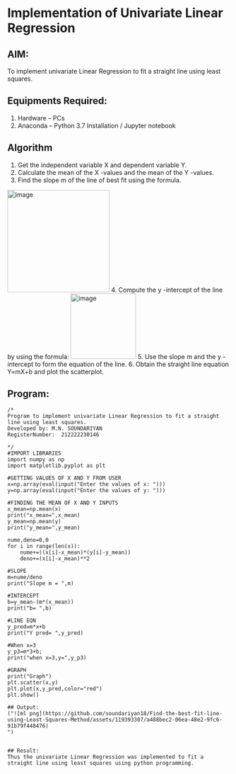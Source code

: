 # Implementation of Univariate Linear Regression
## AIM:
To implement univariate Linear Regression to fit a straight line using least squares.

## Equipments Required:
1. Hardware – PCs
2. Anaconda – Python 3.7 Installation / Jupyter notebook

## Algorithm
1. Get the independent variable X and dependent variable Y.
2. Calculate the mean of the X -values and the mean of the Y -values.
3. Find the slope m of the line of best fit using the formula. 
<img width="231" alt="image" src="https://user-images.githubusercontent.com/93026020/192078527-b3b5ee3e-992f-46c4-865b-3b7ce4ac54ad.png">
4. Compute the y -intercept of the line by using the formula:
<img width="148" alt="image" src="https://user-images.githubusercontent.com/93026020/192078545-79d70b90-7e9d-4b85-9f8b-9d7548a4c5a4.png">
5. Use the slope m and the y -intercept to form the equation of the line.
6. Obtain the straight line equation Y=mX+b and plot the scatterplot.

## Program:
```
/*
Program to implement univariate Linear Regression to fit a straight line using least squares.
Developed by: M.N. SOUNDARIYAN
RegisterNumber:  212222230146

*/
#IMPORT LIBRARIES
import numpy as np
import matplotlib.pyplot as plt

#GETTING VALUES OF X AND Y FROM USER
x=np.array(eval(input("Enter the values of x: ")))
y=np.array(eval(input("Enter the values of y: ")))

#FINDING THE MEAN OF X AND Y INPUTS
x_mean=np.mean(x)
print("x_mean=",x_mean)
y_mean=np.mean(y)
print("y_mean=",y_mean)

nume,deno=0,0
for i in range(len(x)):
    nume+=((x[i]-x_mean)*(y[i]-y_mean))
    deno+=(x[i]-x_mean)**2

#SLOPE
m=nume/deno
print("Slope m = ",m)

#INTERCEPT                   
b=y_mean-(m*(x_mean))         
print("b= ",b)

#LINE EQN
y_pred=m*x+b
print("Y pred= ",y_pred)

#When x=3
y_p3=m*3+b;
print("when x=3,y=",y_p3)

#GRAPH
print("Graph")
plt.scatter(x,y)
plt.plot(x,y_pred,color="red")
plt.show()

## Output:
("![ml png](https://github.com/soundariyan18/Find-the-best-fit-line-using-Least-Squares-Method/assets/119393307/a488bec2-06ea-48e2-9fc6-91b79f448476)
")


## Result:
Thus the univariate Linear Regression was implemented to fit a straight line using least squares using python programming.
